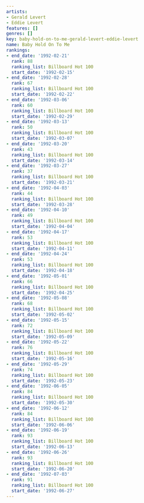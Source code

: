 ```yaml
---
artists:
- Gerald Levert
- Eddie Levert
features: []
genres: []
key: baby-hold-on-to-me-gerald-levert-eddie-levert
name: Baby Hold On To Me
rankings:
- end_date: '1992-02-21'
  rank: 88
  ranking_list: Billboard Hot 100
  start_date: '1992-02-15'
- end_date: '1992-02-28'
  rank: 67
  ranking_list: Billboard Hot 100
  start_date: '1992-02-22'
- end_date: '1992-03-06'
  rank: 60
  ranking_list: Billboard Hot 100
  start_date: '1992-02-29'
- end_date: '1992-03-13'
  rank: 50
  ranking_list: Billboard Hot 100
  start_date: '1992-03-07'
- end_date: '1992-03-20'
  rank: 43
  ranking_list: Billboard Hot 100
  start_date: '1992-03-14'
- end_date: '1992-03-27'
  rank: 37
  ranking_list: Billboard Hot 100
  start_date: '1992-03-21'
- end_date: '1992-04-03'
  rank: 44
  ranking_list: Billboard Hot 100
  start_date: '1992-03-28'
- end_date: '1992-04-10'
  rank: 49
  ranking_list: Billboard Hot 100
  start_date: '1992-04-04'
- end_date: '1992-04-17'
  rank: 53
  ranking_list: Billboard Hot 100
  start_date: '1992-04-11'
- end_date: '1992-04-24'
  rank: 53
  ranking_list: Billboard Hot 100
  start_date: '1992-04-18'
- end_date: '1992-05-01'
  rank: 66
  ranking_list: Billboard Hot 100
  start_date: '1992-04-25'
- end_date: '1992-05-08'
  rank: 68
  ranking_list: Billboard Hot 100
  start_date: '1992-05-02'
- end_date: '1992-05-15'
  rank: 72
  ranking_list: Billboard Hot 100
  start_date: '1992-05-09'
- end_date: '1992-05-22'
  rank: 76
  ranking_list: Billboard Hot 100
  start_date: '1992-05-16'
- end_date: '1992-05-29'
  rank: 74
  ranking_list: Billboard Hot 100
  start_date: '1992-05-23'
- end_date: '1992-06-05'
  rank: 84
  ranking_list: Billboard Hot 100
  start_date: '1992-05-30'
- end_date: '1992-06-12'
  rank: 84
  ranking_list: Billboard Hot 100
  start_date: '1992-06-06'
- end_date: '1992-06-19'
  rank: 93
  ranking_list: Billboard Hot 100
  start_date: '1992-06-13'
- end_date: '1992-06-26'
  rank: 93
  ranking_list: Billboard Hot 100
  start_date: '1992-06-20'
- end_date: '1992-07-03'
  rank: 91
  ranking_list: Billboard Hot 100
  start_date: '1992-06-27'
---
```


